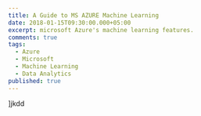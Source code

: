 ```yaml
---
title: A Guide to MS AZURE Machine Learning
date: 2018-01-15T09:30:00.000+05:00
excerpt: microsoft Azure's machine learning features.
comments: true
tags:
  - Azure
  - Microsoft
  - Machine Learning
  - Data Analytics
published: true
---
```

]jkdd

